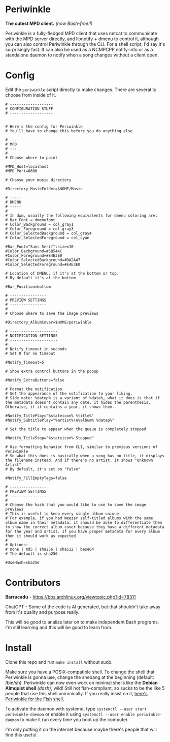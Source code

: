 # Periwinkle
**The cutest MPD client.** *(now Bash-free!!)*

Periwinkle is a fully-fledged MPD client that uses netcat to communicate with the MPD server directly, and libnotify + dmenu to control it, although you can also control Periwinkle through the CLI. For a shell script, I'd say it's surprisingly fast.
It can also be used as a NCMPCPP notify-info or as a standalone daemon to notify when a song changes without a client open.

# Config
Edit the `periwinkle` script directly to make changes. There are several to choose from inside of it.

```
# -------------------
# CONFIGURATION STUFF
# -------------------


# Here's the config for Periwinkle
# You'll have to change this before you do anything else

# ---
# MPD
# ---
#
# Choose where to point

#MPD_Host=localhost
#MPD_Port=6600

# Choose your music directory

#Directory_MusicFolder=$HOME/Music

# -----
# DMENU
# -----
#
# In dwm, usually the following equivalents for dmenu coloring are:
# Bar_Font = dmenufont
# Color_Background = col_gray1
# Color_Foreground = col_gray3
# Color_SelectedBackground = col_gray4
# Color_SelectedForeground = col_cyan

#Bar_Font="Sans Serif":size=10
#Color_Background=#5B544C
#Color_Foreground=#E4E3E0
#Color_SelectedBackground=#DA2A47
#Color_SelectedForeground=#E4E3E0

# Location of DMENU, if it's at the bottom or top.
# By default it's at the bottom

#Bar_Position=bottom

# ----------------
# PREVIEW SETTINGS
# ----------------
#
# Choose where to save the image previews

#Directory_AlbumCover=$HOME/periwinkle

# ---------------------
# NOTIFICATION SETTINGS
# ---------------------
#
# Notify timeout in seconds
# Set 0 for no timeout

#Notify_Timeout=5

# Show extra control buttons in the popup

#Notify_ExtraButtons=false

# Format the notification
# Set the appearance of the notification to your liking.
# Side note: %datep% is a variant of %date%, what it does is that if the metadata doesn't contain any date, it hides the parenthesis. Otherwise, if it contains a year, it shows them.

#Notify_TitlePlay="%stateicon% %title%"
#Notify_SubtitlePlay="%artist%\n%album% %datep%"

# Set the title to appear when the queue is completely stopped

#Notify_TitleStop="%stateicon% Stopped"

# Use formatting behavior from CLI, similar to previous versions of Periwinkle
# So what this does is basically when a song has no title, it displays the filename instead. And if there's no artist, it shows "Unknown Artist"
# By default, it's set on "false"

#Notify_FillEmptyTags=false

# ----------------
# PREVIEW SETTINGS
# ----------------
# 
# Choose the hash that you would like to use to save the image previews
# This is useful to keep every single album unique.
# For example, if you had Weezer self-titled albums with the same album name in their metadata, it should be able to differentiate them to show the correct album cover because they have a different metadata for the year and artist. If you have proper metadata for every album then it should work as expected
#
# Options: 
# none | md5 | sha256 | sha512 | base64
# The default is sha256

#UseHash=sha256
```

# Contributors
**Barrucadu** - https://bbs.archlinux.org/viewtopic.php?id=78311

ChatGPT - Some of the code is AI generated, but that shouldn't take away from it's quality and purpose really.

This will be good to analize later on to make independent Bash programs, I'm still learning and this will be good to learn from.

# Install
Clone this repo and run `make install` without sudo.

Make sure you have a POSIX-compatible shell. To change the shell that Periwinkle is gonna use, change the shebang at the beginning (default: /bin/sh).
Periwinkle can now even work on minimal shells like the **Debian Almquist shell** *(dash)*, wild! Still not fish-compliant, so sucks to be the like 5 people that use this shell unironically. If you really insist on it, [here's Periwinkle for the Fish shell.](https://github.com/fluffeon/periwinkle/tree/fish)

To activate the daemon with systemd, type `systemctl --user start periwinkle-daemon` or enable it using `systemctl --user enable periwinkle-daemon` to make it run every time you boot up the computer.

I'm only putting it on the internet because maybe there's people that will find this useful.
